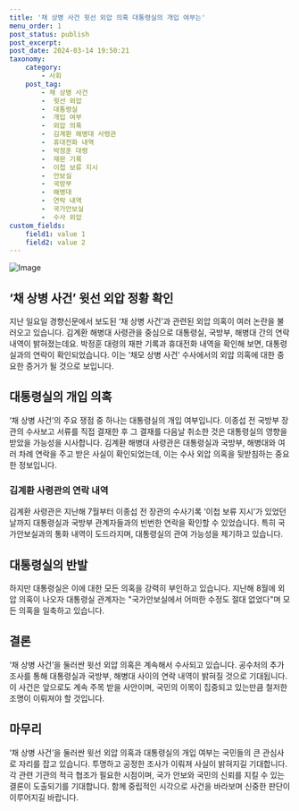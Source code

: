 ```yaml
---
title: '채 상병 사건 윗선 외압 의혹 대통령실의 개입 여부는'
menu_order: 1
post_status: publish
post_excerpt: 
post_date: 2024-03-14 19:50:21
taxonomy:
    category:
        - 사회
    post_tag:
        - 채 상병 사건
        -  윗선 외압
        -  대통령실
        -  개입 여부
        -  외압 의혹
        -  김계환 해병대 사령관
        -  휴대전화 내역
        -  박정훈 대령
        -  재판 기록
        -  이첩 보류 지시
        -  안보실
        -  국방부
        -  해병대
        -  연락 내역
        -  국가안보실
        -  수사 외압
custom_fields:
    field1: value 1
    field2: value 2
---
```


![Image](https://imgnews.pstatic.net/image/032/2024/03/14/0003284441_001_20240314060305205.jpg?type=w647)

## ‘채 상병 사건’ 윗선 외압 정황 확인
지난 일요일 경향신문에서 보도된 ‘채 상병 사건’과 관련된 외압 의혹이 여러 논란을 불러오고 있습니다. 김계환 해병대 사령관을 중심으로 대통령실, 국방부, 해병대 간의 연락 내역이 밝혀졌는데요. 박정훈 대령의 재판 기록과 휴대전화 내역을 확인해 보면, 대통령실과의 연락이 확인되었습니다. 이는 ‘채모 상병 사건’ 수사에서의 외압 의혹에 대한 중요한 증거가 될 것으로 보입니다.
## 대통령실의 개입 의혹
‘채 상병 사건’의 주요 쟁점 중 하나는 대통령실의 개입 여부입니다. 이종섭 전 국방부 장관의 수사보고 서류를 직접 결재한 후 그 결재를 다음날 취소한 것은 대통령실의 영향을 받았을 가능성을 시사합니다. 김계환 해병대 사령관은 대통령실과 국방부, 해병대와 여러 차례 연락을 주고 받은 사실이 확인되었는데, 이는 수사 외압 의혹을 뒷받침하는 중요한 정보입니다.
### 김계환 사령관의 연락 내역
김계환 사령관은 지난해 7월부터 이종섭 전 장관의 수사기록 ‘이첩 보류 지시’가 있었던 날까지 대통령실과 국방부 관계자들과의 빈번한 연락을 확인할 수 있었습니다. 특히 국가안보실과의 통화 내역이 도드라지며, 대통령실의 관여 가능성을 제기하고 있습니다.
## 대통령실의 반발
하지만 대통령실은 이에 대한 모든 의혹을 강력히 부인하고 있습니다. 지난해 8월에 외압 의혹이 나오자 대통령실 관계자는 "국가안보실에서 어떠한 수정도 절대 없었다"며 모든 의혹을 일축하고 있습니다.
## 결론
‘채 상병 사건’을 둘러싼 윗선 외압 의혹은 계속해서 수사되고 있습니다. 공수처의 추가 조사를 통해 대통령실과 국방부, 해병대 사이의 연락 내역이 밝혀질 것으로 기대됩니다. 이 사건은 앞으로도 계속 주목 받을 사안이며, 국민의 이목이 집중되고 있는만큼 철저한 조명이 이뤄져야 할 것입니다.
## 마무리
‘채 상병 사건’을 둘러싼 윗선 외압 의혹과 대통령실의 개입 여부는 국민들의 큰 관심사로 자리를 잡고 있습니다. 투명하고 공정한 조사가 이뤄져 사실이 밝혀지길 기대합니다. 각 관련 기관의 적극 협조가 필요한 시점이며, 국가 안보와 국민의 신뢰를 지킬 수 있는 결론이 도출되기를 기대합니다. 함께 중립적인 시각으로 사건을 바라보며 신중한 판단이 이루어지길 바랍니다.
